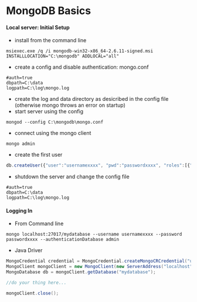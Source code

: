 # MongoDB Basics

####  Local server: Initial Setup
- install from the command line
```
msiexec.exe /q /i mongodb-win32-x86_64-2.6.11-signed.msi INSTALLLOCATION="C:\mongodb" ADDLOCAL="all"
```
- create a config and disable authentication: mongo.conf
```
#auth=true
dbpath=C:\data
logpath=C:\log\mongo.log
```
- create the log and data directory as desicribed in the config file (otherwise mongo throws an error on startup)
- start server using the config
```
mongod --config C:\mongodb\mongo.conf
```
- connect using the mongo client
```
mongo admin
```
- create the first user
```javascript
db.createUser({"user":"usernamexxxx", "pwd":"passwordxxxx", "roles":[{"role":"dbOwner", "db":"mydatabase"}]});
```
- shutdown the server and change the config file
```
#auth=true
dbpath=C:\data
logpath=C:\log\mongo.log
```

#### Logging In
- From Command line
```
mongo localhost:27017/mydatabase --username usernamexxxx --password passwordxxxx --authenticationDatabase admin
```
- Java Driver
```java
MongoCredential credential = MongoCredential.createMongoCRCredential("usernamexxxx", "admin", "passwordxxxx".toCharArray());
MongoClient mongoClient = new MongoClient(new ServerAddress("localhost", 27017), Arrays.asList(credential));
MongoDatabase db = mongoClient.getDatabase("mydatabase");

//do your thing here...

mongoClient.close();
```
